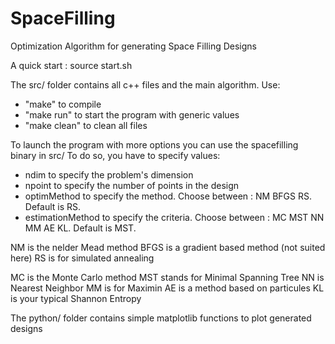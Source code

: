 # SpaceFilling
Optimization Algorithm for generating Space Filling Designs

A quick start : source start.sh



The src/ folder contains all c++ files and the main algorithm. Use:

  - "make" to compile
  - "make run" to start the program with generic values
  - "make clean" to clean all files



To launch the program with more options you can use the spacefilling binary in src/
To do so, you have to specify values:

  - ndim		to specify the problem's dimension
  - npoint		to specify the number of points in the design
  - optimMethod		to specify the method. Choose between : NM BFGS RS. Default is RS.
  - estimationMethod	to specify the criteria. Choose between : MC MST NN MM AE KL. Default is MST.


NM is the nelder Mead method
BFGS is a gradient based method (not suited here)
RS is for simulated annealing

MC is the Monte Carlo method
MST stands for Minimal Spanning Tree
NN is Nearest Neighbor
MM is for Maximin
AE is a method based on particules
KL is your typical Shannon Entropy



The python/ folder contains simple matplotlib functions to plot generated designs
